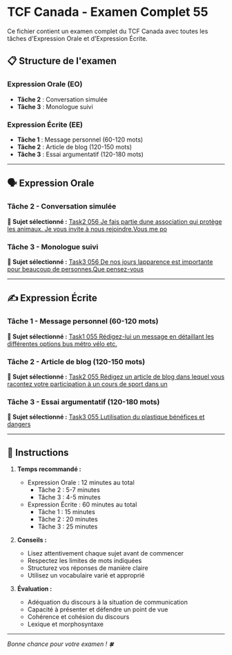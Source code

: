 # TCF Canada - Examen Complet 55

Ce fichier contient un examen complet du TCF Canada avec toutes les tâches d'Expression Orale et d'Expression Écrite.

## 📋 Structure de l'examen

### Expression Orale (EO)
- **Tâche 2** : Conversation simulée
- **Tâche 3** : Monologue suivi

### Expression Écrite (EE)  
- **Tâche 1** : Message personnel (60-120 mots)
- **Tâche 2** : Article de blog (120-150 mots)
- **Tâche 3** : Essai argumentatif (120-180 mots)

---

## 🗣️ Expression Orale

### Tâche 2 - Conversation simulée

**📄 Sujet sélectionné :** [Task2 056 Je fais partie dune association qui protège les animaux. Je vous invite à nous rejoindre.Vous me po](../tcf_canada/eo/task2/task2_056_Je_fais_partie_dune_association_qui_protège_les_animaux._Je_vous_invite_à_nous_rejoindre.Vous_me_po.md)

### Tâche 3 - Monologue suivi

**📄 Sujet sélectionné :** [Task3 056 De nos jours lapparence est importante pour beaucoup de personnes.Que pensez-vous](../tcf_canada/eo/task3/task3_056_De_nos_jours_lapparence_est_importante_pour_beaucoup_de_personnes.Que_pensez-vous.md)

---

## ✍️ Expression Écrite

### Tâche 1 - Message personnel (60-120 mots)

**📄 Sujet sélectionné :** [Task1 055 Rédigez-lui un message en détaillant les différentes options bus métro vélo etc.](../tcf_canada/ee/task1/task1_055_Rédigez-lui_un_message_en_détaillant_les_différentes_options_bus_métro_vélo_etc..md)

### Tâche 2 - Article de blog (120-150 mots)

**📄 Sujet sélectionné :** [Task2 055 Rédigez un article de blog dans lequel vous racontez votre participation à un cours de sport dans un](../tcf_canada/ee/task2/task2_055_Rédigez_un_article_de_blog_dans_lequel_vous_racontez_votre_participation_à_un_cours_de_sport_dans_un.md)

### Tâche 3 - Essai argumentatif (120-180 mots)

**📄 Sujet sélectionné :** [Task3 055 Lutilisation du plastique bénéfices et dangers](../tcf_canada/ee/task3/task3_055_Lutilisation_du_plastique_bénéfices_et_dangers.md)

---

## 📝 Instructions

1. **Temps recommandé :**
   - Expression Orale : 12 minutes au total
     - Tâche 2 : 5-7 minutes
     - Tâche 3 : 4-5 minutes
   - Expression Écrite : 60 minutes au total
     - Tâche 1 : 15 minutes
     - Tâche 2 : 20 minutes  
     - Tâche 3 : 25 minutes

2. **Conseils :**
   - Lisez attentivement chaque sujet avant de commencer
   - Respectez les limites de mots indiquées
   - Structurez vos réponses de manière claire
   - Utilisez un vocabulaire varié et approprié

3. **Évaluation :**
   - Adéquation du discours à la situation de communication
   - Capacité à présenter et défendre un point de vue
   - Cohérence et cohésion du discours
   - Lexique et morphosyntaxe

---

*Bonne chance pour votre examen ! 🍀*
